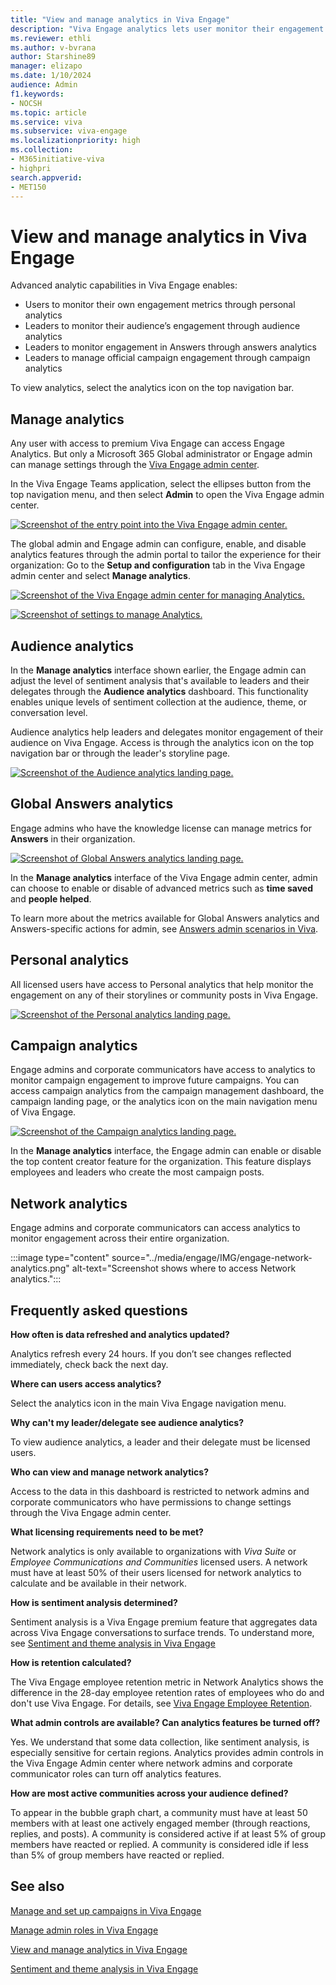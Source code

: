 ```yaml
---
title: "View and manage analytics in Viva Engage"
description: "Viva Engage analytics lets user monitor their engagement metrics and leaders monitor audience engagement (audience analytics), campaign engagement, and monitor engagement in Answers."
ms.reviewer: ethli
ms.author: v-bvrana
author: Starshine89
manager: elizapo
ms.date: 1/10/2024
audience: Admin
f1.keywords:
- NOCSH
ms.topic: article
ms.service: viva
ms.subservice: viva-engage
ms.localizationpriority: high
ms.collection:  
- M365initiative-viva
- highpri
search.appverid:
- MET150
---
```



# View and manage analytics in Viva Engage

Advanced analytic capabilities in Viva Engage enables:
- Users to monitor their own engagement metrics through personal analytics
- Leaders to monitor their audience’s engagement through audience analytics
- Leaders to monitor engagement in Answers through answers analytics
- Leaders to manage official campaign engagement through campaign analytics

To view analytics, select the analytics icon on the top navigation bar.

## Manage analytics

Any user with access to premium Viva Engage can access Engage Analytics. But only a Microsoft 365 Global administrator or Engage admin can manage settings through the [Viva Engage admin center](/Viva/engage/eac-as-access-eac).

In the Viva Engage Teams application, select the ellipses button from the top navigation menu, and then select **Admin** to open the Viva Engage admin center.

[![Screenshot of the entry point into the Viva Engage admin center.](/Viva/media/engage/admin/admin-entrypoint.png)](/Viva/media/engage/admin/admin-entrypoint.png#lightbox)

 The global admin and Engage admin can configure, enable, and disable analytics features through the admin portal to tailor the experience for their organization: Go to the **Setup and configuration** tab in the Viva Engage admin center and select **Manage analytics**.

[![Screenshot of the Viva Engage admin center for managing Analytics.](/Viva/media/engage/admin/manage-analytics-eac.png)](/Viva/media/engage/admin/manage-analytics-eac.png#lightbox)

[![Screenshot of settings to manage Analytics.](/Viva/media/engage/admin/analytics-admin-settings.png)](/Viva/media/engage/admin/analytics-admin-settings.png#lightbox)

## Audience analytics  

In the **Manage analytics** interface shown earlier, the Engage admin can adjust the level of sentiment analysis that's available to leaders and their delegates through the **Audience analytics** dashboard. This functionality enables unique levels of sentiment collection at the audience, theme, or conversation level.

Audience analytics help leaders and delegates monitor engagement of their audience on Viva Engage. Access is through the analytics icon on the top navigation bar or through the leader's storyline page.

[![Screenshot of the Audience analytics landing page.](/Viva/media/engage/admin/audience-analytics.png)](/Viva/media/engage/admin/audience-analytics.png#lightbox)

## Global Answers analytics

Engage admins who have the knowledge license can manage metrics for **Answers** in their organization.

[![Screenshot of Global Answers analytics landing page.](/Viva/media/engage/admin/global-answers-analytics.png)](/Viva/media/engage/admin/global-answers-analytics.png#lightbox)

In the **Manage analytics** interface of the Viva Engage admin center, admin can choose to enable or disable of advanced metrics such as **time saved** and **people helped**.  

To learn more about the metrics available for Global Answers analytics and Answers-specific actions for admin, see [Answers admin scenarios in Viva](/Viva/engage/eac-answers-admin-scenarios).

## Personal analytics  

All licensed users have access to Personal analytics that help monitor the engagement on any of their storylines or community posts in Viva Engage.

[![Screenshot of the Personal analytics landing page.](/Viva/media/engage/admin/personal-analytics-admin.png)](/Viva/media/engage/admin/personal-analytics-admin.png#lightbox)

## Campaign analytics  

Engage admins and corporate communicators have access to analytics to monitor campaign engagement to improve future campaigns. You can access campaign analytics from the campaign management dashboard, the campaign landing page, or the analytics icon on the main navigation menu of Viva Engage.

[![Screenshot of the Campaign analytics landing page.](/Viva/media/engage/admin/campaign-analytics.png)](/Viva/media/engage/admin/campaign-analytics.png#lightbox)

In the **Manage analytics** interface, the Engage admin can enable or disable the top content creator feature for the organization. This feature displays employees and leaders who create the most campaign posts.

## Network analytics

Engage admins and corporate communicators can access analytics to monitor engagement across their entire organization.

:::image type="content" source="../media/engage/IMG/engage-network-analytics.png" alt-text="Screenshot shows where to access Network analytics.":::

## Frequently asked questions

**How often is data refreshed and analytics updated?**

Analytics refresh every 24 hours. If you don’t see changes reflected immediately, check back the next day.

**Where can users access analytics?**

Select the analytics icon in the main Viva Engage navigation menu.

**Why can't my leader/delegate see audience analytics?**

To view audience analytics, a leader and their delegate must be licensed users.

**Who can view and manage network analytics?**

Access to the data in this dashboard is restricted to network admins and corporate communicators who have permissions to change settings through the Viva Engage admin center.

**What licensing requirements need to be met?**

Network analytics is only available to organizations with *Viva Suite* or *Employee Communications and Communities* licensed users. A network must have at least 50% of their users licensed for network analytics to calculate and be available in their network.

**How is sentiment analysis determined?**

Sentiment analysis is a Viva Engage premium feature that aggregates data across Viva Engage conversations to surface trends. To understand more, see [Sentiment and theme analysis in Viva Engage](https://support.microsoft.com/en-us/topic/sentiment-and-theme-analysis-in-viva-engage-065c3355-d156-4bf8-afdb-663b0724befd#ID0EBBJ=Themes)

**How is retention calculated?**

The Viva Engage employee retention metric in Network Analytics shows the difference in the 28-day employee retention rates of employees who do and don't use Viva Engage. For details, see [Viva Engage Employee Retention](https://support.microsoft.com/en-us/topic/viva-engage-employee-retention-eac2abc2-2732-4012-b64f-d471bb05b7ac).

**What admin controls are available? Can analytics features be turned off?**

Yes. We understand that some data collection, like sentiment analysis, is especially sensitive for certain regions. Analytics provides admin controls in the Viva Engage Admin center where network admins and corporate communicator roles can turn off analytics features.  

**How are most active communities across your audience defined?**

To appear in the bubble graph chart, a community must have at least 50 members with at least one actively engaged member (through reactions, replies, and posts). A community is considered active if at least 5% of group members have reacted or replied. A community is considered idle if less than 5% of group members have reacted or replied.

## See also

[Manage and set up campaigns in Viva Engage](/viva/engage/campaigns)

[Manage admin roles in Viva Engage](/viva/engage/eac-key-admin-roles-permissions)

[View and manage analytics in Viva Engage](/Viva/engage/analytics)

[Sentiment and theme analysis in Viva Engage](https://support.microsoft.com/en-us/topic/sentiment-and-theme-analysis-in-viva-engage-065c3355-d156-4bf8-afdb-663b0724befd#ID0EBBJ=Themes)
